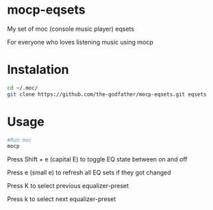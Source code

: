 mocp-eqsets
===========
My set of moc (console music player) eqsets

For everyone who loves listening music using mocp

Instalation
===========
```bash
cd ~/.moc/
git clone https://github.com/the-godfather/mocp-eqsets.git eqsets
```

Usage
===========

```bash
#Run moc
mocp
```
Press Shift + e (capital E) to toggle EQ state between on and off

Press e (small e) to refresh all EQ sets if they got changed

Press K to select previous equalizer-preset

Press k to select next equalizer-preset

